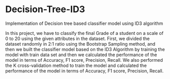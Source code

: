 # Decision-Tree-ID3
Implementation of Decision tree based classifier model using ID3 algorithm

In this project, we have to classify the final Grade of a student on a scale of 0 to 20 using the given attributes in the dataset. First, we divided the dataset randomly in 2:1 ratio using the Bootstrap Sampling method, and then we built the classifier model based on the ID3 Algorithm by training the model with train data set and then we calculated the performance of the model in terms of Accuracy, F1 score, Precision, Recall. We also performed the K cross-validation method to train the model and calculated the performance of the model in terms of Accuracy, F1 score, Precision, Recall.

